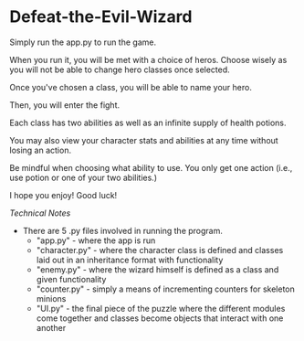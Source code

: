 # Defeat-the-Evil-Wizard

Simply run the app.py to run the game. 

When you run it, you will be met with a choice of heros. Choose wisely as you will not be able to change hero classes once selected.

Once you've chosen a class, you will be able to name your hero.

Then, you will enter the fight. 

Each class has two abilities as well as an infinite supply of health potions. 

You may also view your character stats and abilities at any time without losing an action.

Be mindful when choosing what ability to use. You only get one action (i.e., use potion or one of your two abilities.)

I hope you enjoy! Good luck!

*Technical Notes*

- There are 5 .py files involved in running the program.
    - "app.py" - where the app is run
    - "character.py" - where the character class is defined and classes laid out in an inheritance format with functionality
    - "enemy.py" - where the wizard himself is defined as a class and given functionality
    - "counter.py" - simply a means of incrementing counters for skeleton minions
    - "UI.py" - the final piece of the puzzle where the different modules come together and classes become objects that interact with one another